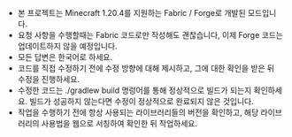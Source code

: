 - 본 프로젝트는 Minecraft 1.20.4를 지원하는 Fabric / Forge로 개발된 모드입니다.
- 요청 사항을 수행할때는 Fabric 코드로만 작성해도 괜찮습니다, 이제 Forge 코드는 업데이트하지 않을 예정입니다.
- 모든 답변은 한국어로 하세요.
- 코드를 직접 수정하기 전에 수정 방향에 대해 제시하고, 그에 대한 확인을 받은 뒤 수정을 진행하세요.
- 수정한 코드는 ./gradlew build 명렁어를 통해 정상적으로 빌드가 되는지 확인하세요. 빌드가 성공하지 않는다면 수정이 정상적으로 완료되지 않은 것입니다.
- 작업을 수행하기 전에 항상 사용되는 라이브러리들의 버전을 확인하고, 해당 라이브러리의 사용법을 웹으로 서칭하여 확인한 뒤 작업하세요.